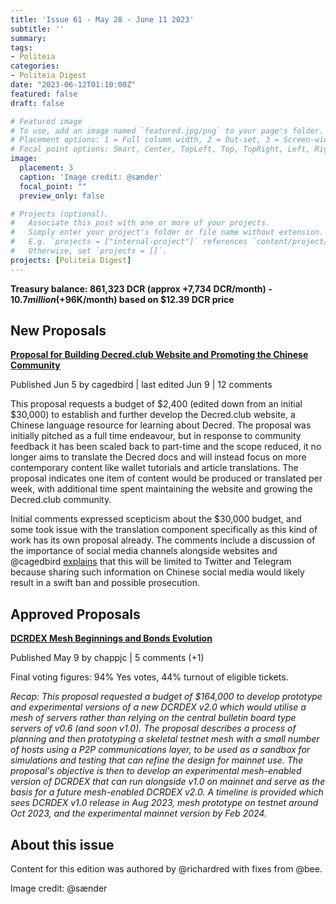 ```yaml
---
title: 'Issue 61 - May 28 - June 11 2023'
subtitle: ''
summary: 
tags:
- Politeia
categories:
- Politeia Digest
date: "2023-06-12T01:10:00Z"
featured: false
draft: false

# Featured image
# To use, add an image named `featured.jpg/png` to your page's folder.
# Placement options: 1 = Full column width, 2 = Out-set, 3 = Screen-width
# Focal point options: Smart, Center, TopLeft, Top, TopRight, Left, Right, BottomLeft, Bottom, BottomRight
image:
  placement: 3
  caption: 'Image credit: @sænder'
  focal_point: ""
  preview_only: false

# Projects (optional).
#   Associate this post with one or more of your projects.
#   Simply enter your project's folder or file name without extension.
#   E.g. `projects = ["internal-project"]` references `content/project/deep-learning/index.md`.
#   Otherwise, set `projects = []`.
projects: [Politeia Digest]
---
```


**Treasury balance: 861,323 DCR (approx +7,734 DCR/month) - $10.7 million (+$96K/month) based on $12.39 DCR price**

## New Proposals

**[Proposal for Building Decred.club Website and Promoting the Chinese Community](https://proposals.decred.org/record/552c87e)**

Published Jun 5 by cagedbird | last edited Jun 9 | 12 comments

This proposal requests a budget of $2,400 (edited down from an initial $30,000) to establish and further develop the Decred.club website, a Chinese language resource for learning about Decred. The proposal was initially pitched as a full time endeavour, but in response to community feedback it has been scaled back to part-time and the scope reduced, it no longer aims to translate the Decred docs and will instead focus on more contemporary content like wallet tutorials and article translations. The proposal indicates one item of content would be produced or translated per week, with additional time spent maintaining the website and growing the Decred.club community.

Initial comments expressed scepticism about the $30,000 budget, and some took issue with the translation component specifically as this kind of work has its own proposal already. The comments include a discussion of the importance of social media channels alongside websites and @cagedbird [explains](https://proposals.decred.org/record/552c87e/comments/10) that this will be limited to Twitter and Telegram because sharing such information on Chinese social media would likely result in a swift ban and possible prosecution.

## Approved Proposals

**[DCRDEX Mesh Beginnings and Bonds Evolution](https://proposals.decred.org/record/4d2324b)**

Published May 9 by chappjc | 5 comments (+1)

Final voting figures: 94% Yes votes, 44% turnout of eligible tickets.

*Recap: This proposal requested a budget of $164,000 to develop prototype and experimental versions of a new DCRDEX v2.0 which would utilise a mesh of servers rather than relying on the central bulletin board type servers of v0.6 (and soon v1.0). The proposal describes a process of planning and then prototyping a skeletal testnet mesh with a small number of hosts using a P2P communications layer, to be used as a sandbox for simulations and testing that can refine the design for mainnet use. The proposal's objective is then to develop an experimental mesh-enabled version of DCRDEX that can run alongside v1.0 on mainnet and serve as the basis for a future mesh-enabled DCRDEX v2.0. A timeline is provided which sees DCRDEX v1.0 release in Aug 2023, mesh prototype on testnet around Oct 2023, and the experimental mainnet version by Feb 2024.*

## About this issue

Content for this edition was authored by @richardred with fixes from @bee.

Image credit: @sænder